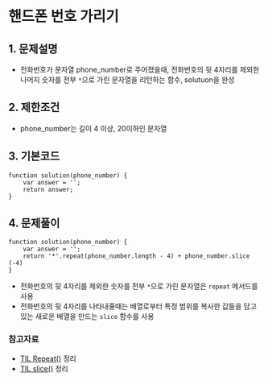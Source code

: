 # 핸드폰 번호 가리기

## 1. 문제설명
 + 전화번호가 문자열 phone_number로 주어졌을때, 전화번호의 뒷 4자리를 제외한 나머지 숫자를 전부 ```*```으로 가린 문자열을 리턴하는 함수, solutuon을 완성
  
## 2. 제한조건
 + phone_number는 길이 4 이상, 20이하인 문자열
  
## 3. 기본코드
```
function solution(phone_number) {
    var answer = '';
    return answer;
}
```

## 4. 문제풀이
```
function solution(phone_number) {
    var answer = '';
    return '*'.repeat(phone_number.length - 4) + phone_number.slice (-4) 
}
```
+ 전화번호의 뒷 4자리를 제외한 숫자를 전부 ```*```으로 가린 문자열은 ```repeat``` 메서드를 사용
+ 전화번호의 뒷 4자리를 나타내줄때는 배열로부터 특정 범위를 복사한 값들을 담고 있는 새로운 배열을 만드는 ```slice``` 함수를 사용

### 참고자료
- [TIL Repeat()](https://github.com/saehwa95/TIL/blob/main/JavaScript/Repeat().md) 정리
- [TIL slice()](https://github.com/saehwa95/TIL/blob/main/JavaScript/slice().md) 정리
